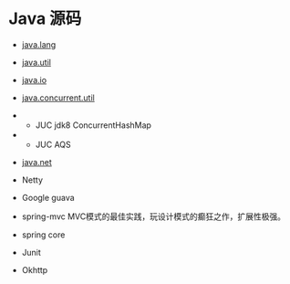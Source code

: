 # Java 源码


* [java.lang](java.lang/README.md)
* [java.util](java.util/README.md)
* [java.io](java.io/README.md)

* [java.concurrent.util](java.util.concurrent/README.md)
* * JUC jdk8 ConcurrentHashMap
* * JUC AQS

* [java.net](java.net/README.md)

* Netty
* Google guava

* spring-mvc MVC模式的最佳实践，玩设计模式的癫狂之作，扩展性极强。
* spring core

* Junit
* Okhttp